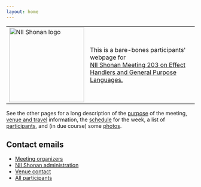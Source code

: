 ```yaml
---
layout: home
---
```


<table style="border:none;">
  <tr style="border:none;">
    <td style="border:none;"><img src="https://shonan.nii.ac.jp/_libs/images/common/shonan_meeting_logo.svg" alt="NII Shonan logo" width="200"></td>
    <td style="border:none;">
    This is a bare-bones participants' webpage for
    <a href="https://shonan.nii.ac.jp/seminars/203/">
      <div style="height:100%;width:100%">
        NII Shonan Meeting 203 on Effect Handlers and General Purpose Languages.
      </div>
    </a>
    </td>
  </tr>
</table>

See the other pages for a long description of the [purpose](/shonan-203-website/purpose/) of the meeting, [venue and travel](/shonan-203-website/attending/) information, the [schedule](/shonan-203-website/schedule/) for the week, a list of [participants](/shonan-203-website/participants/), and (in due course) some [photos](/shonan-203-website/photos/).

## Contact emails

- [Meeting organizers](mailto:jonathan.brachthaeuser@uni-tuebingen.de,cong@c.titech.ac.jp,jeremy.gibbons@cs.ox.ac.uk)
- [NII Shonan administration](shonan@nii.ac.jp)
- [Venue contact](mailto:shonan-meeting2@shonan-village.co.jp)
- [All participants](shonan_meeting_203@nii.ac.jp)
